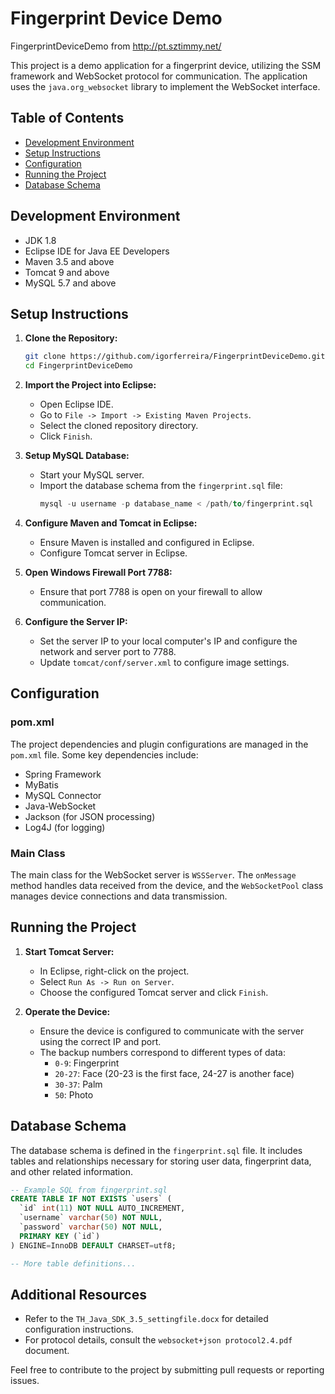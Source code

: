 # Fingerprint Device Demo

FingerprintDeviceDemo from http://pt.sztimmy.net/

This project is a demo application for a fingerprint device, utilizing the SSM framework and WebSocket protocol for communication. The application uses the `java.org_websocket` library to implement the WebSocket interface.

## Table of Contents
- [Development Environment](#development-environment)
- [Setup Instructions](#setup-instructions)
- [Configuration](#configuration)
- [Running the Project](#running-the-project)
- [Database Schema](#database-schema)

## Development Environment
- JDK 1.8
- Eclipse IDE for Java EE Developers
- Maven 3.5 and above
- Tomcat 9 and above
- MySQL 5.7 and above

## Setup Instructions

1. **Clone the Repository:**
   ```bash
   git clone https://github.com/igorferreira/FingerprintDeviceDemo.git
   cd FingerprintDeviceDemo
   ```

2. **Import the Project into Eclipse:**
   - Open Eclipse IDE.
   - Go to `File -> Import -> Existing Maven Projects`.
   - Select the cloned repository directory.
   - Click `Finish`.

3. **Setup MySQL Database:**
   - Start your MySQL server.
   - Import the database schema from the `fingerprint.sql` file:
     ```sql
     mysql -u username -p database_name < /path/to/fingerprint.sql
     ```

4. **Configure Maven and Tomcat in Eclipse:**
   - Ensure Maven is installed and configured in Eclipse.
   - Configure Tomcat server in Eclipse.

5. **Open Windows Firewall Port 7788:**
   - Ensure that port 7788 is open on your firewall to allow communication.

6. **Configure the Server IP:**
   - Set the server IP to your local computer's IP and configure the network and server port to 7788.
   - Update `tomcat/conf/server.xml` to configure image settings.

## Configuration

### pom.xml
The project dependencies and plugin configurations are managed in the `pom.xml` file. Some key dependencies include:
- Spring Framework
- MyBatis
- MySQL Connector
- Java-WebSocket
- Jackson (for JSON processing)
- Log4J (for logging)

### Main Class
The main class for the WebSocket server is `WSSServer`. The `onMessage` method handles data received from the device, and the `WebSocketPool` class manages device connections and data transmission.

## Running the Project

1. **Start Tomcat Server:**
   - In Eclipse, right-click on the project.
   - Select `Run As -> Run on Server`.
   - Choose the configured Tomcat server and click `Finish`.

2. **Operate the Device:**
   - Ensure the device is configured to communicate with the server using the correct IP and port.
   - The backup numbers correspond to different types of data:
     - `0-9`: Fingerprint
     - `20-27`: Face (20-23 is the first face, 24-27 is another face)
     - `30-37`: Palm
     - `50`: Photo

## Database Schema

The database schema is defined in the `fingerprint.sql` file. It includes tables and relationships necessary for storing user data, fingerprint data, and other related information.

```sql
-- Example SQL from fingerprint.sql
CREATE TABLE IF NOT EXISTS `users` (
  `id` int(11) NOT NULL AUTO_INCREMENT,
  `username` varchar(50) NOT NULL,
  `password` varchar(50) NOT NULL,
  PRIMARY KEY (`id`)
) ENGINE=InnoDB DEFAULT CHARSET=utf8;

-- More table definitions...
```

## Additional Resources

- Refer to the `TH_Java_SDK_3.5_settingfile.docx` for detailed configuration instructions.
- For protocol details, consult the `websocket+json protocol2.4.pdf` document.

Feel free to contribute to the project by submitting pull requests or reporting issues.

